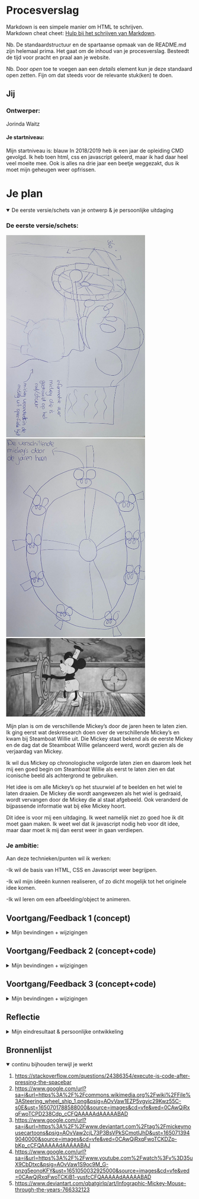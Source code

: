 # Procesverslag
Markdown is een simpele manier om HTML te schrijven.  
Markdown cheat cheet: [Hulp bij het schrijven van Markdown](https://github.com/adam-p/markdown-here/wiki/Markdown-Cheatsheet).

Nb. De standaardstructuur en de spartaanse opmaak van de README.md zijn helemaal prima. Het gaat om de inhoud van je procesverslag. Besteedt de tijd voor pracht en praal aan je website.

Nb. Door *open* toe te voegen aan een *details* element kun je deze standaard open zetten. Fijn om dat steeds voor de relevante stuk(ken) te doen.





## Jij

### Ontwerper:
Jorinda Waitz

#### Je startniveau:
Mijn startniveau is: blauw
In 2018/2019 heb ik een jaar de opleiding CMD gevolgd. Ik heb toen html, css en javascript geleerd, maar ik had daar heel veel moeite mee. Ook is alles na drie jaar een beetje weggezakt, dus ik moet mijn geheugen weer opfrissen. 


# Je plan

<details open>
  <summary>De eerste versie/schets van je ontwerp & je persoonlijke uitdaging</summary>

  ### De eerste versie/schets:
  <img src="readme-images/SchetsMickey.1.jpeg" width="375px" alt="eerste versie/schets">
  <img src="readme-images/SchetsStuurMickey.1.jpeg" width="375px" alt="eerste versie/schets">
  <img src="readme-images/SteamboatWillie.jpg" width="375px" alt="eerste versie/schets">
  
Mijn plan is om de verschillende Mickey’s door de jaren heen te laten zien. Ik ging eerst wat deskresearch doen over de verschillende Mickey’s en kwam bij Steamboat Willie uit. Die Mickey staat bekend als de eerste Mickey en de dag dat de Steamboat Willie gelanceerd werd, wordt gezien als de verjaardag van Mickey.
  
Ik wil dus Mickey op chronologische volgorde laten zien en daarom leek het mij een goed begin om Steamboat Willie als eerst te laten zien en dat iconische beeld als achtergrond te gebruiken.
  
Het idee is om alle Mickey’s op het stuurwiel af te beelden en het wiel te laten draaien. De Mickey die wordt aangewezen als het wiel is gedraaid, wordt vervangen door de Mickey die al staat afgebeeld. Ook veranderd de bijpassende informatie wat bij elke Mickey hoort. 

Dit idee is voor mij een uitdaging. Ik weet namelijk niet zo goed hoe ik dit moet gaan maken. Ik weet wel dat ik javascript nodig heb voor dit idee, maar daar moet ik mij dan eerst weer in gaan verdiepen.


  ### Je ambitie: 
  Aan deze technieken/punten wil ik werken:
  
 -Ik wil de basis van HTML, CSS en Javascript weer begrijpen.
  
-Ik wil mijn ideeën kunnen realiseren, of zo dicht mogelijk tot het originele idee komen.
  
-Ik wil leren om een afbeelding/object te animeren.

 
</details>




## Voortgang/Feedback 1 (concept)

<details>
  <summary>Mijn bevindingen + wijzigingen </summary>

   <img src="readme-images/SchetsMickey.1.jpeg" width="375px" alt="eerste versie/schets">
  
  ### Bevinding 1: 
  Het stuurwiel zie je nu via een zijaanzicht. Daardoor zie je de Mickey’s niet goed.
  
  #### oplossing: 
  Ik wil dit gaan oplossen door het stuurwiel van voor te laten afbeelden.


  ### Bevinding 2:
In plaats van gelijk alle Mickey’s te laten zien op het stuurwiel, kan ik ook de jaartallen laten zien. Hierdoor heb je meer progressive disclosure. 
  
  #### oplossing:
Ik wil deze feedback gaan toepassen in mijn nieuwe ontwerp. 


  ### Bevinding 3:
Voor meer interactie kan ik de staart van Mickey laten bewegen.
  
  #### oplossing:
Ik ga gebruik maken van afbeeldingen van Mickey, de staart kan ik dus niet los bewegen. Ik wil in plaats van de staart de hele afbeelding laten bewegen.
  
  ### Bevinding 4:
De informatie tekst kan op een leukere manier worden weergegeven.
  
  #### oplossing:
Ik heb Steamboat Willie gekeken om inspiratie op te doen. Ik zag daar een schatkist, wat mij op een idee bracht. Ik wil een schatkist open laten gaan en daar de informatie uit laten komen.

</details>




## Voortgang/Feedback 2 (concept+code)

<details>
  <summary>Mijn bevindingen + wijzigingen</summary>
  
  <img src="readme-images/Website.v2.png" width="375px" alt="Tweede versie/schets">
  
  ### Bevinding 1:
De teksten hebben niet voldoende contrast.
  
  #### oplossing:
Ik heb de achtergrond kleur van het informatie vak veranderd en niet meer transparant gemaakt. Nu is de tekst goed leesbaar.


  ### Bevinding 2:
Het stuurwiel kan niet gedraaid worden met het toetsenbord (tab).
  
  #### oplossing:
Ik heb met Javascript ervoor gezorgd dat je met spatie en enter het stuurwiel kan laten draaien. Tab werkt alleen niet, want mijn laptop selecteert dan de website link.


  ### Bevinding 3:
  Als je over het stuurwiel hovert, veranderd de muis niet.
  
  #### oplossing:
  Ik heb aan de button een cursor:pointer toegevoegd.
  
  
  ### Bevinding 4:
  De headings kunnen beter gebruikt worden. “Click to spin the wheel” is nu een < p >, maar kan beter een < h2 >
  
  #### oplossing:
  Ik heb alle “titels” veranderd naar h1/2/3 en alleen de tekst een <p> gegeven.
  
  
  ### Bevinding 5:
  Er is geen gebruik gemaakt van een button.
  
  #### oplossing:
  Ik heb de afbeelding in een button gezet.
  
  
  ### Bevinding 6:
  Meer witruimte in de code gebruiken.
  
  #### oplossing:
  Ik heb gebruik gemaakt van meer enters gebruikt en duidelijker met commentaar aangegeven wat waar begint.
  
  
  ### Bevinding 7:
 Meer structuur aanbrengen in CSS.
  
  #### oplossing:
  De volgorde van mijn HTML-code aanhouden voor mijn CSS.
  
  
  ### Bevinding 8:
  Veel gebruik gemaakt van ID’s, kan beter. Bijvoorbeeld: header p.
  
  #### oplossing:
  Ik heb alle ID’s vervangen.
  
 
  #### Bevinding 9:
 CSS custom properties toevoegen.
  
  

</details>



## Voortgang/Feedback 3 (concept+code)

<details>
  <summary>Mijn bevindingen + wijzigingen</summary>
  
<img src="readme-images/Website.v2.png" width="375px" alt="Tweede versie/schets">
  
  ### Bevinding 1:
Het informatievlak ziet er een beetje saai uit.

  #### oplossing:
Ik heb een box-shadow toegevoegd.



  ### Bevinding 2:
Mickey zou ook moeten bewegen.
  
  #### oplossing:
Ik heb Mickey nu laten springen als hij getoond wordt.

  
  ### Bevinding 3:
 Je kan heel vaak op het wiel klikken, waardoor alles een beetje vast loopt en alle Mickey’s heel snel achter elkaar getoond worden.
  
  #### oplossing:
True/false functie toegevoegd als mickey klaar is met draaien. Als de wiel niet klaar is met draaien, stopt de functie met verdergaan. Als je dus bijvoorbeeld 3x op het wiel klikt, krijg je nog maar 1 Mickey te zien. Als je wel klaar bent met draaien en op het wiel drukt, dan ga je beginnen met draaien en roep je de functie toonMickey op.
  
  ### Bevinding 4:
 Het zou mooier zijn als het stuurwiel een beetje gedraaid staat, goed in perspectief.
  
  #### oplossing:
  Ik wist niet hoe ik dit kon oplossen. Ik heb geprobeerd om transform: rotatey (50deg) toe te voegen aan de afbeelding, maar dat zag er lelijk uit. De afbeelding zou niet even groot moeten zijn, maar een deel zou "dunner" moeten zijn zodat je diepte creéert. 
  
  ### Bevinding 5:
  Disney font gebruiken.
  
  #### oplossing:
  Disney font gedownload en @font-face aangemaakt.

</details>




## Reflectie

<details>
  <summary>Mijn eindresultaat & persoonlijke ontwikkeling</summary>

  ### Je uitkomst - karakteristiek screenshot(s):
  <img src="readme-images/Website.DEF.png" width="375px" alt="final ontwerp">
  
Ik ben erg blij met het eindresultaat. Het komt aardig in de buurt van mijn oorspronkelijke idee, wat ik eerlijk gezegd niet had verwacht. 

  ### Dit ging goed/Heb ik geleerd: 
Ik heb geleerd hoe ik een animatie kan maken in CSS en die in Javascript kan laten oproepen. Ik had wel wat hulp nodig van anderen, maar op een gegeven moment had ik het zelf ook door en kon ik het ook op andere elementen toevoegen. 
  
  <img src="readme-images/dummy-plaatje.jpg" width="375px" alt="top">


  ### Dit was lastig/Is niet gelukt:
Ik vond het lastig om “nette” code te schrijven. Ik heb mijn code heel vaak moeten aanpassen, omdat ik als feedback kreeg dat het makkelijker kon. Ik gaf bijvoorbeeld eerst alle Mickey’s een eigen ID, waardoor ik een hele lange lijst kreeg. Dit kon makkelijker en mooier door maar één mickey in HTML te zetten en met Javascript de src aan te passen. 
Mijn originele plan was om Mickey’s of jaartallen op het stuurwiel te plaatsen. Toen ik eenmaal begon met de code, kwam ik erachter dat ik het al lastig vond om alleen het stuurwiel te laten draaien. Om nog jaartallen op het stuurwiel toe te voegen was voor mij echt te ingewikkeld. Als ik meer tijd had gehad, zou ik dat misschien nog hebben geprobeerd. Ik had dus besloten om niks op het stuur te plaatsen, maar het leek mij wel leuk als het stuur een beetje te draaien, zodat het in perspectief zou staan. Dit is mij alleen niet gelukt. 

  <img src="readme-images/dummy-plaatje.jpg" width="375px" alt="bummer">
</details>





## Bronnenlijst

<details open>
<summary>continu bijhouden terwijl je werkt</summary>

1. https://stackoverflow.com/questions/24386354/execute-js-code-after-pressing-the-spacebar
2. https://www.google.com/url?sa=i&url=https%3A%2F%2Fcommons.wikimedia.org%2Fwiki%2FFile%3ASteering_wheel_ship_1.png&psig=AOvVaw1EZP5vgyic29Kwz55C-s0E&ust=1650701788588000&source=images&cd=vfe&ved=0CAwQjRxqFwoTCPD238Cdp_cCFQAAAAAdAAAAABAD
3. https://www.google.com/url?sa=i&url=https%3A%2F%2Fwww.deviantart.com%2Ftag%2Fmickeymousecartoons&psig=AOvVaw2cjL73P3BsVPkSCmotIJhD&ust=1650713949040000&source=images&cd=vfe&ved=0CAwQjRxqFwoTCKDZp-bKp_cCFQAAAAAdAAAAABAJ
4. https://www.google.com/url?sa=i&url=https%3A%2F%2Fwww.youtube.com%2Fwatch%3Fv%3D35uX9CbDtxc&psig=AOvVaw1S9oc9M_G-pnzg5eonoKFY&ust=1651050032925000&source=images&cd=vfe&ved=0CAwQjRxqFwoTCKiB1-yusfcCFQAAAAAdAAAAABAD
5. https://www.deviantart.com/qbatgirlq/art/Infographic-Mickey-Mouse-through-the-years-766332123

</details>
